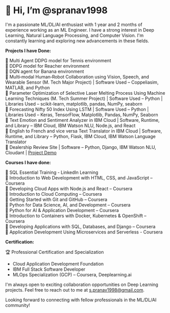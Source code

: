 # **👋 Hi, I’m @spranav1998**

I'm a passionate ML/DL/AI enthusiast with 1 year and 2 months of experience working as an ML Engineer. I have a strong interest in Deep Learning, Natural Language Processing, and Computer Vision. I'm constantly learning and exploring new advancements in these fields.

**Projects I have Done:**

🔹 Multi Agent DDPG model for Tennis environment  
🔹 DDPG model for Reacher environment  
🔹 DQN agent for Banana environment  
🔹 Multi‐modal Human‐Robot Collaboration using Vision, Speech, and Wearable Sensor (M. Tech Major Project) | Software Used – Coppeliasim, MATLAB, and Python  
🔹 Parameter Optimization of Selective Laser Melting Process Using Machine Learning Techniques (M. Tech Summer Project) | Software Used – Python | Libraries Used – scikit-learn, matplotlib, pandas, NumPy, seaborn  
🔹 Forecasting Nifty 50 Index Using LSTM | Software Used – Python | Libraries Used – Keras, TensorFlow, Matplotlib, Pandas, NumPy, Seaborn  
🔹 Text Emotion and Sentiment Analyzer in IBM Cloud | Software, Runtime, and Library – IBM Cloud, IBM Watson NLU, Node.js, and React  
🔹 English to French and vice versa Text Translator in IBM Cloud | Software, Runtime, and Library – Python, Flask, IBM Cloud, IBM Watson Language Translator  
🔹 Dealership Review Site | Software – Python, Django, IBM Watson NLU, Cloudant | [Project Demo](http://spranav1998.us-east.mybluemix.net/djangoapp/)  

**Courses I have done:**  

📘 SQL Essential Training - LinkedIn Learning  
📘 Introduction to Web Development with HTML, CSS, and JavaScript – Coursera  
📘 Developing Cloud Apps with Node.js and React – Coursera  
📘 Introduction to Cloud Computing – Coursera  
📘 Getting Started with Git and GitHub – Coursera  
📘 Python for Data Science, AI, and Development – Coursera  
📘 Python for AI & Application Development – Coursera  
📘 Introduction to Containers with Docker, Kubernetes & OpenShift – Coursera  
📘 Developing Applications with SQL, Databases, and Django – Coursera  
📘 Application Development Using Microservices and Serverless - Coursera  

**Certification:**

🏆 Professional Certification and Specialization  

- Cloud Application Development Foundation  
- IBM Full Stack Software Developer  
- MLOps Specialization (GCP) – Coursera, Deeplearning.ai  

I'm always open to exciting collaboration opportunities on Deep Learning projects. Feel free to reach out to me at s.pranav1998@gmail.com.  

Looking forward to connecting with fellow professionals in the ML/DL/AI community!

<!---
spranav1998/spranav1998 is a ✨ special ✨ repository because its `README.md` (this file) appears on your GitHub profile.
You can click the Preview link to take a look at your changes.
--->
